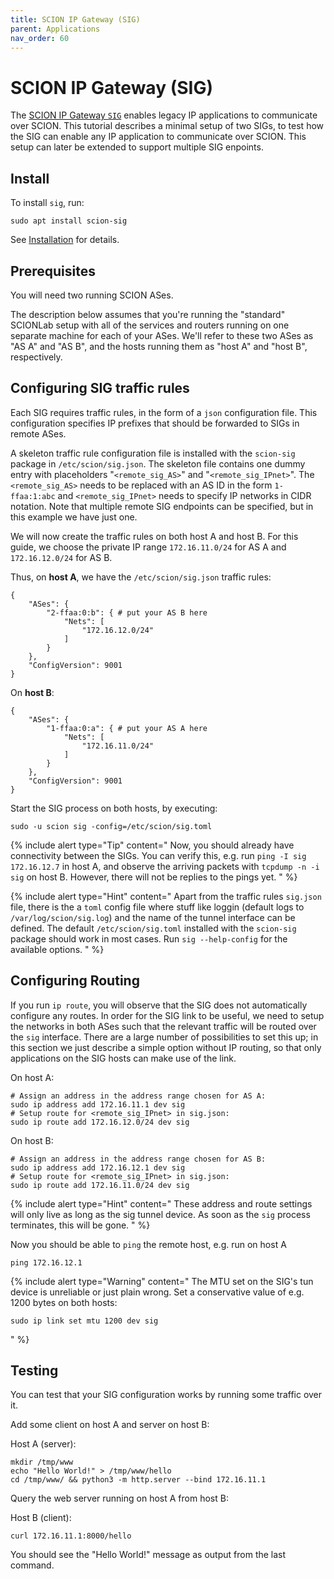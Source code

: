 ```yaml
---
title: SCION IP Gateway (SIG)
parent: Applications
nav_order: 60
---
```


# SCION IP Gateway (SIG)

The [SCION IP Gateway `SIG`](https://github.com/netsec-ethz/scion/tree/scionlab/go/sig) enables legacy IP applications to communicate over SCION.
This tutorial describes a minimal setup of two SIGs, to test how the SIG can enable any IP application to communicate over SCION. This setup can later be extended to support multiple SIG enpoints.

## Install

To install `sig`, run:
```shell
sudo apt install scion-sig
```
See [Installation](../install/pkg.html#applications) for details.


## Prerequisites

You will need two running SCION ASes.

The description below assumes that you're running the "standard" SCIONLab setup with all of the services and routers running on one separate machine for each of your ASes.
We'll refer to these two ASes as "AS A" and "AS B", and the hosts running them as "host A" and "host B", respectively.

## Configuring SIG traffic rules

Each SIG requires traffic rules, in the form of a `json` configuration file.
This configuration specifies IP prefixes that should be forwarded to SIGs in remote ASes.


A skeleton traffic rule configuration file is installed with the `scion-sig` package in `/etc/scion/sig.json`.
The skeleton file contains one dummy entry with placeholders "`<remote_sig_AS>`" and "`<remote_sig_IPnet>`".
The `<remote_sig_AS>` needs to be replaced with an AS ID in the form `1-ffaa:1:abc` and `<remote_sig_IPnet>` needs to specify IP networks in CIDR notation.
Note that multiple remote SIG endpoints can be specified, but in this example we have just one.

We will now create the traffic rules on both host A and host B.
For this guide, we choose the private IP range `172.16.11.0/24` for AS A and `172.16.12.0/24` for AS B.

Thus, on **host A**, we have the `/etc/scion/sig.json` traffic rules:
```
{
    "ASes": {
        "2-ffaa:0:b": { # put your AS B here
            "Nets": [
                "172.16.12.0/24"
            ]
        }
    },
    "ConfigVersion": 9001
}
```

On **host B**:
```
{
    "ASes": {
        "1-ffaa:0:a": { # put your AS A here
            "Nets": [
                "172.16.11.0/24"
            ]
        }
    },
    "ConfigVersion": 9001
}
```


Start the SIG process on both hosts, by executing:
```shell
sudo -u scion sig -config=/etc/scion/sig.toml
```

{% include alert type="Tip" content="
Now, you should already have connectivity between the SIGs. You can verify this, e.g. run `ping -I sig 172.16.12.7` in host A, and observe the arriving packets with `tcpdump -n -i sig` on host B. However, there will not be replies to the pings yet.
" %}

{% include alert type="Hint" content="
Apart from the traffic rules `sig.json` file, there is the a `toml` config file where stuff like loggin (default logs to `/var/log/scion/sig.log`) and the name of the tunnel interface can be defined.
The default `/etc/scion/sig.toml` installed with the `scion-sig` package should work in most cases.
Run `sig --help-config` for the available options.
" %}

## Configuring Routing

If you run `ip route`, you will observe that the SIG does not automatically configure any routes.
In order for the SIG link to be useful, we need to setup the networks in both ASes such that the relevant traffic will be routed over the `sig` interface.
There are a large number of possibilities to set this up; in this section we just describe a simple option without IP routing, so that only applications on the SIG hosts can make use of the link.

On host A:
```shell
# Assign an address in the address range chosen for AS A:
sudo ip address add 172.16.11.1 dev sig
# Setup route for <remote_sig_IPnet> in sig.json:
sudo ip route add 172.16.12.0/24 dev sig
```

On host B:
```shell
# Assign an address in the address range chosen for AS B:
sudo ip address add 172.16.12.1 dev sig
# Setup route for <remote_sig_IPnet> in sig.json:
sudo ip route add 172.16.11.0/24 dev sig
```

{% include alert type="Hint" content="
These address and route settings will only live as long as the sig tunnel device. As soon as the `sig` process terminates, this will be gone.
" %}

Now you should be able to `ping` the remote host, e.g. run on host A
```shell
ping 172.16.12.1
```

{% include alert type="Warning" content="
The MTU set on the SIG's tun device is unreliable or just plain wrong. Set a conservative value of e.g. 1200 bytes on both hosts:
```shell
sudo ip link set mtu 1200 dev sig
```
" %}

## Testing

You can test that your SIG configuration works by running some traffic over it.

Add some client on host A and server on host B:

Host A (server):
```shell
mkdir /tmp/www
echo "Hello World!" > /tmp/www/hello
cd /tmp/www/ && python3 -m http.server --bind 172.16.11.1
```

Query the web server running on host A from host B:

Host B (client):
```shell
curl 172.16.11.1:8000/hello
```

You should see the "Hello World!" message as output from the last command.
